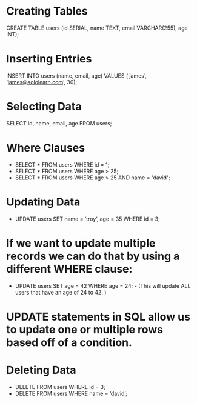 # Creating Tables

CREATE TABLE users (id SERIAL, name TEXT, email VARCHAR(255), age INT);

# Inserting Entries
INSERT INTO users (name, email, age) VALUES (‘james’, ‘james@sololearn.com’, 30);

# Selecting Data

SELECT id, name, email, age FROM users; 

# Where Clauses
- SELECT * FROM users WHERE id = 1;
- SELECT * FROM users WHERE age > 25;
- SELECT * FROM users WHERE age > 25 AND name = 'david';

# Updating Data
- UPDATE users SET name = ‘troy’, age = 35 WHERE id = 3;
# If we want to update multiple records we can do that by using a different WHERE clause:
- UPDATE users SET age = 42 WHERE age = 24; - (This will update ALL users that have an age of 24 to 42.
)

# UPDATE statements in SQL allow us to update one or multiple rows based off of a condition.

# Deleting Data
-  DELETE FROM users WHERE id = 3;
- DELETE FROM users WHERE name = ‘david’;




